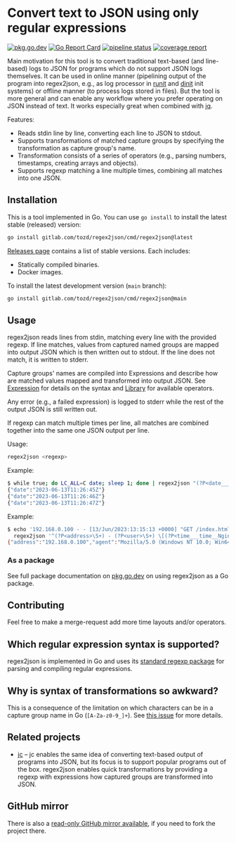 # Convert text to JSON using only regular expressions

[![pkg.go.dev](https://pkg.go.dev/badge/gitlab.com/tozd/regex2json)](https://pkg.go.dev/gitlab.com/tozd/regex2json)
[![Go Report Card](https://goreportcard.com/badge/gitlab.com/tozd/regex2json)](https://goreportcard.com/report/gitlab.com/tozd/regex2json)
[![pipeline status](https://gitlab.com/tozd/regex2json/badges/main/pipeline.svg?ignore_skipped=true)](https://gitlab.com/tozd/regex2json/-/pipelines)
[![coverage report](https://gitlab.com/tozd/regex2json/badges/main/coverage.svg)](https://gitlab.com/tozd/regex2json/-/graphs/main/charts)

Main motivation for this tool is to convert traditional text-based (and line-based) logs to JSON
for programs which do not support JSON logs themselves.
It can be used in online manner (pipelining output of the program into regex2json, e.g., as log
processor in [runit](http://smarden.org/runit/) and [dinit](https://gitlab.com/tozd/dinit) init systems)
or offline manner (to process logs stored in files).
But the tool is more general and can enable any workflow where
you prefer operating on JSON instead of text. It works especially great when combined with
[jq](https://jqlang.github.io/jq/).

Features:

- Reads stdin line by line, converting each line to JSON to stdout.
- Supports transformations of matched capture groups by specifying the transformation as capture group's name.
- Transformation consists of a series of operators (e.g., parsing numbers, timestamps, creating arrays and objects).
- Supports regexp matching a line multiple times, combining all matches into one JSON.

## Installation

This is a tool implemented in Go. You can use `go install` to install the latest stable (released) version:

```sh
go install gitlab.com/tozd/regex2json/cmd/regex2json@latest
```

[Releases page](https://gitlab.com/tozd/regex2json/-/releases)
contains a list of stable versions. Each includes:

- Statically compiled binaries.
- Docker images.

To install the latest development version (`main` branch):

```sh
go install gitlab.com/tozd/regex2json/cmd/regex2json@main
```

## Usage

regex2json reads lines from stdin, matching every line with the provided regexp.
If line matches, values from captured named groups are mapped into output JSON
which is then written out to stdout. If the line does not match, it is written
to stderr.

Capture groups' names are compiled into Expressions and describe how are matched
values mapped and transformed into output JSON. See
[Expression](https://pkg.go.dev/gitlab.com/tozd/regex2json#Expression)
for details on the syntax and
[Library](https://pkg.go.dev/gitlab.com/tozd/regex2json#Library)
for available operators.

Any error (e.g., a failed expression) is logged to stderr while the rest of the
output JSON is still written out.

If regexp can match multiple times per line, all matches are combined together
into the same one JSON output per line.

Usage:

```sh
regex2json <regexp>
```

Example:

```sh
$ while true; do LC_ALL=C date; sleep 1; done | regex2json "(?P<date___time__UnixDate__RFC3339>.+)"
{"date":"2023-06-13T11:26:45Z"}
{"date":"2023-06-13T11:26:46Z"}
{"date":"2023-06-13T11:26:47Z"}
```

Example:

<!-- markdownlint-disable MD013 -->

```sh
$ echo '192.168.0.100 - - [13/Jun/2023:13:15:13 +0000] "GET /index.html HTTP/1.1" 200 1234 "-" "Mozilla/5.0 (Windows NT 10.0; Win64; x64) AppleWebKit/537.36 (KHTML, like Gecko) Chrome/91.0.4472.124 Safari/537.36"' | \
  regex2json '^(?P<address>\S+) - (?P<user>\S+) \[(?P<time___time__Nginx__RFC3339>[\w:/]+\s[+\-]\d{4})\] "(?P<method>\S+)\s?(?P<url>\S+)?\s?(?P<http>\S+)?" (?P<status___int>\d{3}) (?:(?P<size___int>\d+)|-) "(?P<referrer>[^"]*)" "(?P<agent>[^"]*)"'
{"address":"192.168.0.100","agent":"Mozilla/5.0 (Windows NT 10.0; Win64; x64) AppleWebKit/537.36 (KHTML, like Gecko) Chrome/91.0.4472.124 Safari/537.36","http":"HTTP/1.1","method":"GET","referrer":"-","size":1234,"status":200,"time":"2023-06-13T13:15:13Z","url":"/index.html","user":"-"}
```

<!-- markdownlint-enable MD013 -->

### As a package

See full package documentation on [pkg.go.dev](https://pkg.go.dev/badge/gitlab.com/tozd/regex2json)
on using regex2json as a Go package.

## Contributing

Feel free to make a merge-request add more time layouts and/or operators.

## Which regular expression syntax is supported?

regex2json is implemented in Go and uses its [standard regexp package](https://pkg.go.dev/regexp/syntax)
for parsing and compiling regular expressions.

## Why is syntax of transformations so awkward?

This is a consequence of the limitation on which characters can be in a capture group name in Go
(`[A-Za-z0-9_]+`).
See [this issue](https://github.com/golang/go/issues/60784) for more details.

## Related projects

- [jc](https://github.com/kellyjonbrazil/jc) – jc enables the same idea of converting text-based output of
  programs into JSON, but its focus is to support popular programs out of the box. regex2json enables quick
  transformations by providing a regexp with expressions how captured groups are transformed into JSON.

## GitHub mirror

There is also a [read-only GitHub mirror available](https://github.com/tozd/regex2json),
if you need to fork the project there.
